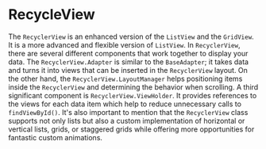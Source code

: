 # RecycleView

The `RecyclerView` is an enhanced version of the `ListView` and the `GridView`. It is a more advanced and flexible version of `ListView`. In `RecyclerView`, there are several different components that work together to display your data. The `RecyclerView.Adapter` is similar to the `BaseAdapter`; it takes data and turns it into views that can be inserted in the `RecyclerView` layout. On the other hand, the `RecyclerView.LayoutManager` helps positioning items inside the `RecyclerView` and determining the behavior when scrolling. A third significant component is `RecyclerView.ViewHolder`. It provides references to the views for each data item which help to reduce unnecessary calls to `findViewById()`. It's also important to mention that the `RecyclerView` class supports not only lists but also a custom implementation of horizontal or vertical lists, grids, or staggered grids while offering more opportunities for fantastic custom animations.